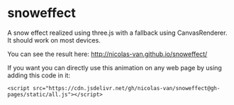 snoweffect
==========

A snow effect realized using three.js with a fallback using CanvasRenderer. It should work on most devices.

You can see the result here: http://nicolas-van.github.io/snoweffect/

If you want you can directly use this animation on any web page by using adding this code in it:

    <script src="https://cdn.jsdelivr.net/gh/nicolas-van/snoweffect@gh-pages/static/all.js"></script>
